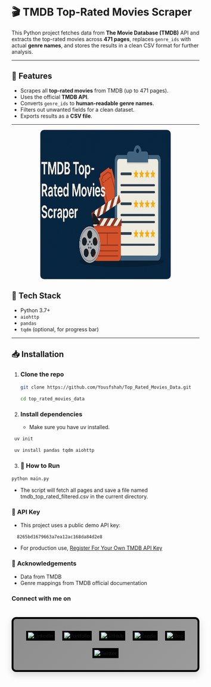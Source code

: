 # 🎬 **TMDB Top-Rated Movies Scraper**

This Python project fetches data from **The Movie Database (TMDB)** API and extracts the top-rated movies across **471 pages**, replaces `genre_ids` with actual **genre names**, and stores the results in a clean CSV format for further analysis.

---

## 📌 **Features**

- Scrapes all **top-rated movies** from TMDB (up to 471 pages).
- Uses the official **TMDB API**.
- Converts `genre_ids` to **human-readable genre names**.
- Filters out unwanted fields for a clean dataset.
- Exports results as a **CSV file**.

---

<div style="text-align: center;">
    <img src="Banner_img.png" alt="Project Banner" style="width: 100%; max-width: 350px; height:400px; border-radius: 10px;"/>
</div>

## 🧰 **Tech Stack**

- Python 3.7+
- `aiohttp`
- `pandas`
- `tqdm` (optional, for progress bar)

---

## 📥 **Installation**

1. ### **Clone the repo**
   ```bash
   git clone https://github.com/Yousfshah/Top_Rated_Movies_Data.git
   ```
   
   ```bash
   cd top_rated_movies_data
   ```

2. ### **Install dependencies**
   - Make sure you have uv installed.
  ```bash
   uv init
  ```
  ```bash
   uv install pandas tqdm aiohttp
  ```
3. ### 🚀 **How to Run**
```bash
python main.py
```
- The script will fetch all pages and save a file named tmdb_top_rated_filtered.csv in the current directory.

### 🔐 **API Key**
- This project uses a public demo API key:
```bash
  8265bd1679663a7ea12ac168da84d2e8
```
- For production use, <a href="https://www.themoviedb.org/settings/api" target="_blank">Register For Your Own TMDB API Key</a>



### 🙌 **Acknowledgements**
- Data from TMDB
- Genre mappings from TMDB official documentation

###  **Connect with me on**
<div style="max-width: 42rem; margin: 2.5rem auto; padding: 2rem; text-align: center; background: linear-gradient(135deg, #8d8d8dff, #9c9b9bff); box-shadow: 0 0.5rem 1.25rem rgba(0, 0, 0, 0.15); font-family: 'Lato', Arial, sans-serif; border: 5px solid black; border-radius: 0.75rem;">

  <div style="display: flex; flex-wrap: wrap; justify-content: center; gap: 1.25rem;">

<a href="https://www.linkedin.com/in/yousuf-shah-7ba9492b4/" style="text-decoration: none;">
    <img src="https://img.shields.io/badge/LinkedIn-Connect-0a66c2?style=for-the-badge&logo=linkedin&logoColor=white"
        alt="LinkedIn"
        style="height: 3.3rem; padding: 0.3rem; background: #000; transition: transform 0.3s;"
        onmouseover="this.style.transform='scale(1.07)'" 
        onmouseout="this.style.transform='scale(1)'">
</a>

<a href="https://yousfshah.github.io/Portfolio_Website/" style="text-decoration: none;">
    <img src="https://img.shields.io/badge/Portfolio-Visit-ffb300?style=for-the-badge&logo=firefox&logoColor=white"
        alt="Portfolio"
        style="height: 3.3rem; padding: 0.3rem; background: #000; transition: transform 0.3s;"
        onmouseover="this.style.transform='scale(1.07)'" 
        onmouseout="this.style.transform='scale(1)'">
</a>

<a href="https://github.com/Yousfshah" style="text-decoration: none;">
    <img src="https://img.shields.io/badge/GitHub-Explore-6f42c1?style=for-the-badge&logo=github&logoColor=white"
        alt="GitHub"
        style="height: 3.3rem; padding: 0.3rem; background: #000; transition: transform 0.3s;"
        onmouseover="this.style.transform='scale(1.07)'" 
        onmouseout="this.style.transform='scale(1)'">
</a>

<a href="https://www.kaggle.com/yousufshah" style="text-decoration: none;">
    <img src="https://img.shields.io/badge/Kaggle-Profile-0097b2?style=for-the-badge&logo=kaggle&logoColor=white"
        alt="Kaggle"
        style="height: 3.3rem; padding: 0.3rem; background: #000; transition: transform 0.3s;"
        onmouseover="this.style.transform='scale(1.07)'" 
        onmouseout="this.style.transform='scale(1)'">
</a>

<a href="https://yousfshah.github.io/Blogging/" style="text-decoration: none;">
    <img src="https://img.shields.io/badge/Blog-Articles-f44336?style=for-the-badge&logo=blogger&logoColor=white"
        alt="Blog"
        style="height: 3.3rem; padding: 0.3rem; background: #000; transition: transform 0.3s;"
        onmouseover="this.style.transform='scale(1.07)'" 
        onmouseout="this.style.transform='scale(1)'">
</a>

<a href="https://x.com/YousufAnalyst" style="text-decoration: none;">
    <img src="https://img.shields.io/badge/Twitter-Follow-1DA1F2?style=for-the-badge&logo=twitter&logoColor=white"
        alt="Twitter"
        style="height: 3.3rem; padding: 0.3rem; background: linear-gradient(to right, #000, #000); transition: transform 0.3s;"
        onmouseover="this.style.transform='scale(1.07)'" 
        onmouseout="this.style.transform='scale(1)'">
</a>

  </div>
</div>



